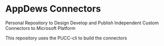 # AppDews Connectors

Personal Repository to Design Develop and Publish Independent Custom Connectors to Microsoft Platform

This repository uses the PUCC-cli to build the connectors